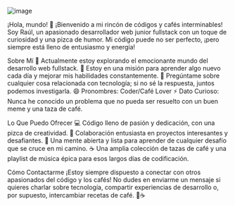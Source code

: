 ![image](https://github.com/Raauul1996/Raauul1996/assets/136567985/77579bdd-b0df-4bb0-af78-7c2dbae568a7)

¡Hola, mundo! 👋
¡Bienvenido a mi rincón de códigos y cafés interminables! Soy Raúl, un apasionado desarrollador web junior fullstack con un toque de curiosidad y una pizca de humor. Mi código puede no ser perfecto, ¡pero siempre está lleno de entusiasmo y energía!

Sobre Mí
🚀 Actualmente estoy explorando el emocionante mundo del desarrollo web fullstack.
🌱 Estoy en una misión para aprender algo nuevo cada día y mejorar mis habilidades constantemente.
💬 Pregúntame sobre cualquier cosa relacionada con tecnología; si no sé la respuesta, juntos podemos investigarla.
😄 Pronombres: Coder/Café Lover
⚡ Dato Curioso: Nunca he conocido un problema que no pueda ser resuelto con un buen meme y una taza de café.

Lo Que Puedo Ofrecer
💻 Código lleno de pasión y dedicación, con una pizca de creatividad.
🤝 Colaboración entusiasta en proyectos interesantes y desafiantes.
🧠 Una mente abierta y lista para aprender de cualquier desafío que se cruce en mi camino.
☕ Una amplia colección de tazas de café y una playlist de música épica para esos largos días de codificación.

Cómo Contactarme
¡Estoy siempre dispuesto a conectar con otros apasionados del código y los cafés! No dudes en enviarme un mensaje si quieres charlar sobre tecnología, compartir experiencias de desarrollo o, por supuesto, intercambiar recetas de café. 🚀☕️
